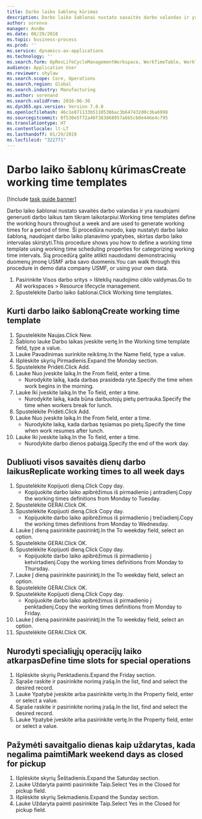 ```yaml
---
title: Darbo laiko šablonų kūrimas
description: Darbo laiko šablonai nustato savaitės darbo valandas ir yra naudojami generuoti darbo laikus tam tikram laikotarpiui.
author: sorenva
manager: AnnBe
ms.date: 08/29/2018
ms.topic: business-process
ms.prod: ''
ms.service: dynamics-ax-applications
ms.technology: ''
ms.search.form: OpResLifeCycleManagementWorkspace, WorkTimeTable, WorkTimeCopyDayDialog
audience: Application User
ms.reviewer: shylaw
ms.search.scope: Core, Operations
ms.search.region: Global
ms.search.industry: Manufacturing
ms.author: sorenand
ms.search.validFrom: 2016-06-30
ms.dyn365.ops.version: Version 7.0.0
ms.openlocfilehash: 46c1e871133b51105386ac3b647432d0c36a6998
ms.sourcegitcommit: 0f530e5f72a40f383868957a6b5cb0e446e4c795
ms.translationtype: HT
ms.contentlocale: lt-LT
ms.lasthandoff: 01/29/2019
ms.locfileid: "322771"
---
```

# <a name="create-working-time-templates"></a><span data-ttu-id="c7925-103">Darbo laiko šablonų kūrimas</span><span class="sxs-lookup"><span data-stu-id="c7925-103">Create working time templates</span></span>

[!include [task guide banner](../../includes/task-guide-banner.md)]

<span data-ttu-id="c7925-104">Darbo laiko šablonai nustato savaitės darbo valandas ir yra naudojami generuoti darbo laikus tam tikram laikotarpiui.</span><span class="sxs-lookup"><span data-stu-id="c7925-104">Working time templates define the working hours throughout a week and are used to generate working times for a period of time.</span></span> <span data-ttu-id="c7925-105">Ši procedūra nurodo, kaip nustatyti darbo laiko šabloną, naudojant darbo laiko planavimo ypatybes, skirtas darbo laiko intervalas skirstyti.</span><span class="sxs-lookup"><span data-stu-id="c7925-105">This procedure shows you how to define a working time template using working time scheduling properties for categorizing working time intervals.</span></span> <span data-ttu-id="c7925-106">Šią procedūrą galite atlikti naudodami demonstracinių duomenų įmonę USMF arba savo duomenis.</span><span class="sxs-lookup"><span data-stu-id="c7925-106">You can walk through this procedure in demo data company USMF, or using your own data.</span></span>

1. <span data-ttu-id="c7925-107">Pasirinkite Visos darbo sritys > Išteklių naudojimo ciklo valdymas.</span><span class="sxs-lookup"><span data-stu-id="c7925-107">Go to All workspaces > Resource lifecycle management.</span></span>
2. <span data-ttu-id="c7925-108">Spustelėkite Darbo laiko šablonai.</span><span class="sxs-lookup"><span data-stu-id="c7925-108">Click Working time templates.</span></span>

## <a name="create-working-time-template"></a><span data-ttu-id="c7925-109">Kurti darbo laiko šabloną</span><span class="sxs-lookup"><span data-stu-id="c7925-109">Create working time template</span></span>
1. <span data-ttu-id="c7925-110">Spustelėkite Naujas.</span><span class="sxs-lookup"><span data-stu-id="c7925-110">Click New.</span></span>
2. <span data-ttu-id="c7925-111">Šablono lauke Darbo laikas įveskite vertę.</span><span class="sxs-lookup"><span data-stu-id="c7925-111">In the Working time template field, type a value.</span></span>
3. <span data-ttu-id="c7925-112">Lauke Pavadinimas surinkite reikšmę.</span><span class="sxs-lookup"><span data-stu-id="c7925-112">In the Name field, type a value.</span></span>
4. <span data-ttu-id="c7925-113">Išplėskite skyrių Pirmadienis.</span><span class="sxs-lookup"><span data-stu-id="c7925-113">Expand the Monday section.</span></span>
5. <span data-ttu-id="c7925-114">Spustelėkite Pridėti.</span><span class="sxs-lookup"><span data-stu-id="c7925-114">Click Add.</span></span>
6. <span data-ttu-id="c7925-115">Lauke Nuo įveskite laiką.</span><span class="sxs-lookup"><span data-stu-id="c7925-115">In the From field, enter a time.</span></span>
    * <span data-ttu-id="c7925-116">Nurodykite laiką, kada darbas prasideda ryte.</span><span class="sxs-lookup"><span data-stu-id="c7925-116">Specify the time when work begins in the morning.</span></span>  
7. <span data-ttu-id="c7925-117">Lauke Iki įveskite laiką.</span><span class="sxs-lookup"><span data-stu-id="c7925-117">In the To field, enter a time.</span></span>
    * <span data-ttu-id="c7925-118">Nurodykite laiką, kada būna darbuotojų pietų pertrauka.</span><span class="sxs-lookup"><span data-stu-id="c7925-118">Specify the time when workers break for lunch.</span></span>  
8. <span data-ttu-id="c7925-119">Spustelėkite Pridėti.</span><span class="sxs-lookup"><span data-stu-id="c7925-119">Click Add.</span></span>
9. <span data-ttu-id="c7925-120">Lauke Nuo įveskite laiką.</span><span class="sxs-lookup"><span data-stu-id="c7925-120">In the From field, enter a time.</span></span>
    * <span data-ttu-id="c7925-121">Nurodykite laiką, kada darbas tęsiamas po pietų.</span><span class="sxs-lookup"><span data-stu-id="c7925-121">Specify the time when work resumes after lunch.</span></span>  
10. <span data-ttu-id="c7925-122">Lauke Iki įveskite laiką.</span><span class="sxs-lookup"><span data-stu-id="c7925-122">In the To field, enter a time.</span></span>
    * <span data-ttu-id="c7925-123">Nurodykite darbo dienos pabaigą.</span><span class="sxs-lookup"><span data-stu-id="c7925-123">Specify the end of the work day.</span></span>  

## <a name="replicate-working-times-to-all-week-days"></a><span data-ttu-id="c7925-124">Dubliuoti visos savaitės dienų darbo laikus</span><span class="sxs-lookup"><span data-stu-id="c7925-124">Replicate working times to all week days</span></span>
1. <span data-ttu-id="c7925-125">Spustelėkite Kopijuoti dieną.</span><span class="sxs-lookup"><span data-stu-id="c7925-125">Click Copy day.</span></span>
    * <span data-ttu-id="c7925-126">Kopijuokite darbo laiko apibrėžimus iš pirmadienio į antradienį.</span><span class="sxs-lookup"><span data-stu-id="c7925-126">Copy the working times definitions from Monday to Tuesday.</span></span>  
2. <span data-ttu-id="c7925-127">Spustelėkite GERAI.</span><span class="sxs-lookup"><span data-stu-id="c7925-127">Click OK.</span></span>
3. <span data-ttu-id="c7925-128">Spustelėkite Kopijuoti dieną.</span><span class="sxs-lookup"><span data-stu-id="c7925-128">Click Copy day.</span></span>
    * <span data-ttu-id="c7925-129">Kopijuokite darbo laiko apibrėžimus iš pirmadienio į trečiadienį.</span><span class="sxs-lookup"><span data-stu-id="c7925-129">Copy the working times definitions from Monday to Wednesday.</span></span>  
4. <span data-ttu-id="c7925-130">Lauke Į dieną pasirinkite pasirinktį.</span><span class="sxs-lookup"><span data-stu-id="c7925-130">In the To weekday field, select an option.</span></span>
5. <span data-ttu-id="c7925-131">Spustelėkite GERAI.</span><span class="sxs-lookup"><span data-stu-id="c7925-131">Click OK.</span></span>
6. <span data-ttu-id="c7925-132">Spustelėkite Kopijuoti dieną.</span><span class="sxs-lookup"><span data-stu-id="c7925-132">Click Copy day.</span></span>
    * <span data-ttu-id="c7925-133">Kopijuokite darbo laiko apibrėžimus iš pirmadienio į ketvirtadienį.</span><span class="sxs-lookup"><span data-stu-id="c7925-133">Copy the working times definitions from Monday to Thursday.</span></span>  
7. <span data-ttu-id="c7925-134">Lauke Į dieną pasirinkite pasirinktį.</span><span class="sxs-lookup"><span data-stu-id="c7925-134">In the To weekday field, select an option.</span></span>
8. <span data-ttu-id="c7925-135">Spustelėkite GERAI.</span><span class="sxs-lookup"><span data-stu-id="c7925-135">Click OK.</span></span>
9. <span data-ttu-id="c7925-136">Spustelėkite Kopijuoti dieną.</span><span class="sxs-lookup"><span data-stu-id="c7925-136">Click Copy day.</span></span>
    * <span data-ttu-id="c7925-137">Kopijuokite darbo laiko apibrėžimus iš pirmadienio į penktadienį.</span><span class="sxs-lookup"><span data-stu-id="c7925-137">Copy the working times definitions from Monday to Friday.</span></span>  
10. <span data-ttu-id="c7925-138">Lauke Į dieną pasirinkite pasirinktį.</span><span class="sxs-lookup"><span data-stu-id="c7925-138">In the To weekday field, select an option.</span></span>
11. <span data-ttu-id="c7925-139">Spustelėkite GERAI.</span><span class="sxs-lookup"><span data-stu-id="c7925-139">Click OK.</span></span>

## <a name="define-time-slots-for-special-operations"></a><span data-ttu-id="c7925-140">Nurodyti specialiųjų operacijų laiko atkarpas</span><span class="sxs-lookup"><span data-stu-id="c7925-140">Define time slots for special operations</span></span>
1. <span data-ttu-id="c7925-141">Išplėskite skyrių Penktadienis.</span><span class="sxs-lookup"><span data-stu-id="c7925-141">Expand the Friday section.</span></span>
2. <span data-ttu-id="c7925-142">Sąraše raskite ir pasirinkite norimą įrašą.</span><span class="sxs-lookup"><span data-stu-id="c7925-142">In the list, find and select the desired record.</span></span>
3. <span data-ttu-id="c7925-143">Lauke Ypatybė įveskite arba pasirinkite vertę.</span><span class="sxs-lookup"><span data-stu-id="c7925-143">In the Property field, enter or select a value.</span></span>
4. <span data-ttu-id="c7925-144">Sąraše raskite ir pasirinkite norimą įrašą.</span><span class="sxs-lookup"><span data-stu-id="c7925-144">In the list, find and select the desired record.</span></span>
5. <span data-ttu-id="c7925-145">Lauke Ypatybė įveskite arba pasirinkite vertę.</span><span class="sxs-lookup"><span data-stu-id="c7925-145">In the Property field, enter or select a value.</span></span>

## <a name="mark-weekend-days-as-closed-for-pickup"></a><span data-ttu-id="c7925-146">Pažymėti savaitgalio dienas kaip uždarytas, kada negalima paimti</span><span class="sxs-lookup"><span data-stu-id="c7925-146">Mark weekend days as closed for pickup</span></span>
1. <span data-ttu-id="c7925-147">Išplėskite skyrių Šeštadienis.</span><span class="sxs-lookup"><span data-stu-id="c7925-147">Expand the Saturday section.</span></span>
2. <span data-ttu-id="c7925-148">Lauke Uždaryta paimti pasirinkite Taip.</span><span class="sxs-lookup"><span data-stu-id="c7925-148">Select Yes in the Closed for pickup field.</span></span>
3. <span data-ttu-id="c7925-149">Išplėskite skyrių Sekmadienis.</span><span class="sxs-lookup"><span data-stu-id="c7925-149">Expand the Sunday section.</span></span>
4. <span data-ttu-id="c7925-150">Lauke Uždaryta paimti pasirinkite Taip.</span><span class="sxs-lookup"><span data-stu-id="c7925-150">Select Yes in the Closed for pickup field.</span></span>

